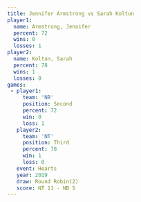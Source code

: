 ```yaml
---
title: Jennifer Armstrong vs Sarah Koltun
player1:                   
  name: Armstrong, Jennifer
  percent: 72              
  wins: 0                  
  losses: 1                
player2:                   
  name: Koltun, Sarah      
  percent: 78              
  wins: 1                  
  losses: 0                
games:
 - player1:          
     team: 'NB'      
     position: Second
     percent: 72     
     win: 0          
     loss: 1         
   player2:         
     team: 'NT'     
     position: Third
     percent: 78    
     win: 1         
     loss: 0        
   event: Hearts       
   year: 2019          
   draw: Round Robin(2)
   score: NT 11 - NB 5 
---
```

